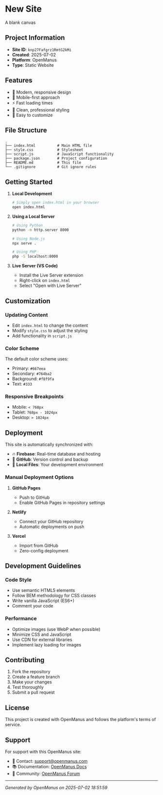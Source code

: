 # New Site

A blank canvas

## Project Information

- **Site ID**: `knp27Fafgrz1RmtG2kMi`
- **Created**: 2025-07-02
- **Platform**: OpenManus
- **Type**: Static Website

## Features

- 🚀 Modern, responsive design
- 📱 Mobile-first approach
- ⚡ Fast loading times
- 🎨 Clean, professional styling
- 🔧 Easy to customize

## File Structure

```
.
├── index.html          # Main HTML file
├── style.css           # Stylesheet
├── script.js           # JavaScript functionality
├── package.json        # Project configuration
├── README.md           # This file
└── .gitignore          # Git ignore rules
```

## Getting Started

1. **Local Development**
   ```bash
   # Simply open index.html in your browser
   open index.html
   ```

2. **Using a Local Server**
   ```bash
   # Using Python
   python -m http.server 8000
   
   # Using Node.js
   npx serve .
   
   # Using PHP
   php -S localhost:8000
   ```

3. **Live Server (VS Code)**
   - Install the Live Server extension
   - Right-click on `index.html`
   - Select "Open with Live Server"

## Customization

### Updating Content
- Edit `index.html` to change the content
- Modify `style.css` to adjust the styling
- Add functionality in `script.js`

### Color Scheme
The default color scheme uses:
- Primary: `#667eea`
- Secondary: `#764ba2`
- Background: `#f8f9fa`
- Text: `#333`

### Responsive Breakpoints
- Mobile: `< 768px`
- Tablet: `768px - 1024px`
- Desktop: `> 1024px`

## Deployment

This site is automatically synchronized with:
- 🔥 **Firebase**: Real-time database and hosting
- 🐙 **GitHub**: Version control and backup
- 📁 **Local Files**: Your development environment

### Manual Deployment Options

1. **GitHub Pages**
   - Push to GitHub
   - Enable GitHub Pages in repository settings

2. **Netlify**
   - Connect your GitHub repository
   - Automatic deployments on push

3. **Vercel**
   - Import from GitHub
   - Zero-config deployment

## Development Guidelines

### Code Style
- Use semantic HTML5 elements
- Follow BEM methodology for CSS classes
- Write vanilla JavaScript (ES6+)
- Comment your code

### Performance
- Optimize images (use WebP when possible)
- Minimize CSS and JavaScript
- Use CDN for external libraries
- Implement lazy loading for images

## Contributing

1. Fork the repository
2. Create a feature branch
3. Make your changes
4. Test thoroughly
5. Submit a pull request

## License

This project is created with OpenManus and follows the platform's terms of service.

## Support

For support with this OpenManus site:
- 📧 Contact: support@openmanus.com
- 📚 Documentation: [OpenManus Docs](https://docs.openmanus.com)
- 💬 Community: [OpenManus Forum](https://forum.openmanus.com)

---

*Generated by OpenManus on 2025-07-02 18:51:59*
